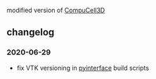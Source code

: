 modified version of [CompuCell3D](https://github.com/CompuCell3D/CompuCell3D)

## changelog

### 2020-06-29
- fix VTK versioning in [pyinterface](CompuCell3D/core/pyinterface) build scripts
